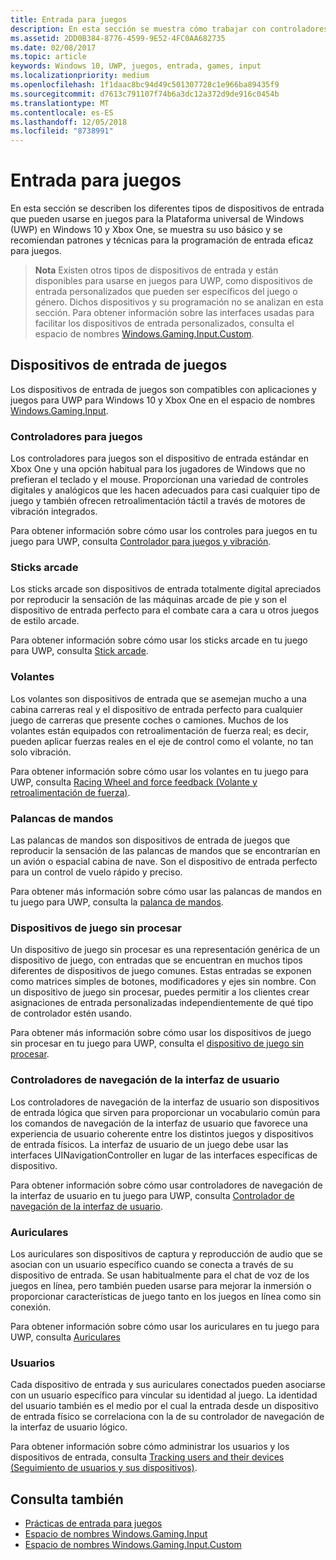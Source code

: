 ```yaml
---
title: Entrada para juegos
description: En esta sección se muestra cómo trabajar con controladores para juegos y otros dispositivos de entrada para la Plataforma universal de Windows (UWP).
ms.assetid: 2DD0B384-8776-4599-9E52-4FC0AA682735
ms.date: 02/08/2017
ms.topic: article
keywords: Windows 10, UWP, juegos, entrada, games, input
ms.localizationpriority: medium
ms.openlocfilehash: 1f1daac8bc94d49c501307728c1e966ba89435f9
ms.sourcegitcommit: d7613c791107f74b6a3dc12a372d9de916c0454b
ms.translationtype: MT
ms.contentlocale: es-ES
ms.lasthandoff: 12/05/2018
ms.locfileid: "8738991"
---
```

# <a name="input-for-games"></a>Entrada para juegos

En esta sección se describen los diferentes tipos de dispositivos de entrada que pueden usarse en juegos para la Plataforma universal de Windows (UWP) en Windows 10 y Xbox One, se muestra su uso básico y se recomiendan patrones y técnicas para la programación de entrada eficaz para juegos.

> **Nota**    Existen otros tipos de dispositivos de entrada y están disponibles para usarse en juegos para UWP, como dispositivos de entrada personalizados que pueden ser específicos del juego o género. Dichos dispositivos y su programación no se analizan en esta sección. Para obtener información sobre las interfaces usadas para facilitar los dispositivos de entrada personalizados, consulta el espacio de nombres [Windows.Gaming.Input.Custom](https://docs.microsoft.com/uwp/api/windows.gaming.input.custom).

## <a name="gaming-input-devices"></a>Dispositivos de entrada de juegos

Los dispositivos de entrada de juegos son compatibles con aplicaciones y juegos para UWP para Windows 10 y Xbox One en el espacio de nombres [Windows.Gaming.Input](https://docs.microsoft.com/uwp/api/windows.gaming.input).

### <a name="gamepads"></a>Controladores para juegos

Los controladores para juegos son el dispositivo de entrada estándar en Xbox One y una opción habitual para los jugadores de Windows que no prefieran el teclado y el mouse. Proporcionan una variedad de controles digitales y analógicos que les hacen adecuados para casi cualquier tipo de juego y también ofrecen retroalimentación táctil a través de motores de vibración integrados.

Para obtener información sobre cómo usar los controles para juegos en tu juego para UWP, consulta [Controlador para juegos y vibración](gamepad-and-vibration.md).

### <a name="arcade-sticks"></a>Sticks arcade

Los sticks arcade son dispositivos de entrada totalmente digital apreciados por reproducir la sensación de las máquinas arcade de pie y son el dispositivo de entrada perfecto para el combate cara a cara u otros juegos de estilo arcade.

Para obtener información sobre cómo usar los sticks arcade en tu juego para UWP, consulta [Stick arcade](arcade-stick.md).

### <a name="racing-wheels"></a>Volantes

Los volantes son dispositivos de entrada que se asemejan mucho a una cabina carreras real y el dispositivo de entrada perfecto para cualquier juego de carreras que presente coches o camiones. Muchos de los volantes están equipados con retroalimentación de fuerza real; es decir, pueden aplicar fuerzas reales en el eje de control como el volante, no tan solo vibración.

Para obtener información sobre cómo usar los volantes en tu juego para UWP, consulta [Racing Wheel and force feedback (Volante y retroalimentación de fuerza)](racing-wheel-and-force-feedback.md).

### <a name="flight-sticks"></a>Palancas de mandos

Las palancas de mandos son dispositivos de entrada de juegos que reproducir la sensación de las palancas de mandos que se encontrarían en un avión o espacial cabina de nave. Son el dispositivo de entrada perfecto para un control de vuelo rápido y preciso.

Para obtener más información sobre cómo usar las palancas de mandos en tu juego para UWP, consulta la [palanca de mandos](flight-stick.md).

### <a name="raw-game-controllers"></a>Dispositivos de juego sin procesar

Un dispositivo de juego sin procesar es una representación genérica de un dispositivo de juego, con entradas que se encuentran en muchos tipos diferentes de dispositivos de juego comunes. Estas entradas se exponen como matrices simples de botones, modificadores y ejes sin nombre. Con un dispositivo de juego sin procesar, puedes permitir a los clientes crear asignaciones de entrada personalizadas independientemente de qué tipo de controlador estén usando.

Para obtener más información sobre cómo usar los dispositivos de juego sin procesar en tu juego para UWP, consulta el [dispositivo de juego sin procesar](raw-game-controller.md).

### <a name="ui-navigation-controllers"></a>Controladores de navegación de la interfaz de usuario

Los controladores de navegación de la interfaz de usuario son dispositivos de entrada lógica que sirven para proporcionar un vocabulario común para los comandos de navegación de la interfaz de usuario que favorece una experiencia de usuario coherente entre los distintos juegos y dispositivos de entrada físicos. La interfaz de usuario de un juego debe usar las interfaces UINavigationController en lugar de las interfaces específicas de dispositivo.

Para obtener información sobre cómo usar controladores de navegación de la interfaz de usuario en tu juego para UWP, consulta [Controlador de navegación de la interfaz de usuario](ui-navigation-controller.md).

### <a name="headsets"></a>Auriculares

Los auriculares son dispositivos de captura y reproducción de audio que se asocian con un usuario específico cuando se conecta a través de su dispositivo de entrada. Se usan habitualmente para el chat de voz de los juegos en línea, pero también pueden usarse para mejorar la inmersión o proporcionar características de juego tanto en los juegos en línea como sin conexión.

Para obtener información sobre cómo usar los auriculares en tu juego para UWP, consulta [Auriculares](headset.md)

### <a name="users"></a>Usuarios

Cada dispositivo de entrada y sus auriculares conectados pueden asociarse con un usuario específico para vincular su identidad al juego. La identidad del usuario también es el medio por el cual la entrada desde un dispositivo de entrada físico se correlaciona con la de su controlador de navegación de la interfaz de usuario lógico.

Para obtener información sobre cómo administrar los usuarios y los dispositivos de entrada, consulta [Tracking users and their devices (Seguimiento de usuarios y sus dispositivos)](input-practices-for-games.md#tracking-users-and-their-devices).

## <a name="see-also"></a>Consulta también

* [Prácticas de entrada para juegos](input-practices-for-games.md)
* [Espacio de nombres Windows.Gaming.Input](https://docs.microsoft.com/uwp/api/windows.gaming.input)
* [Espacio de nombres Windows.Gaming.Input.Custom](https://docs.microsoft.com/uwp/api/windows.gaming.input.custom)